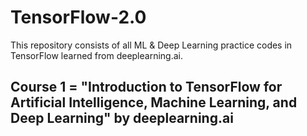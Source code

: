 # TensorFlow-2.0
This repository consists of all ML &amp; Deep Learning practice codes in TensorFlow learned from deeplearning.ai.
## Course 1 = "Introduction to TensorFlow for Artificial Intelligence, Machine Learning, and Deep Learning" by deeplearning.ai
